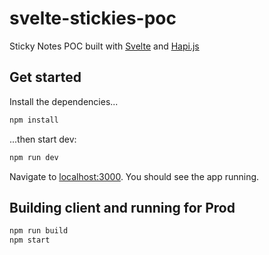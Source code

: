 # svelte-stickies-poc

Sticky Notes POC built with [Svelte](https://svelte.technology) and [Hapi.js](https://hapi.dev)

## Get started

Install the dependencies...

```bash
npm install
```

...then start dev:

```bash
npm run dev
```

Navigate to [localhost:3000](http://localhost:3000). You should see the app running.

## Building client and running for Prod

```bash
npm run build
npm start
```